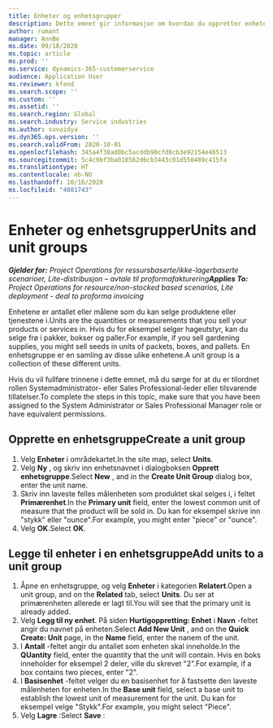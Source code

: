 ```yaml
---
title: Enheter og enhetsgrupper
description: Dette emnet gir informasjon om hvordan du oppretter enheter og enhetsgrupper i Dynamics 365 Project Operations.
author: rumant
manager: AnnBe
ms.date: 09/18/2020
ms.topic: article
ms.prod: ''
ms.service: dynamics-365-customerservice
audience: Application User
ms.reviewer: kfend
ms.search.scope: ''
ms.custom: ''
ms.assetid: ''
ms.search.region: Global
ms.search.industry: Service industries
ms.author: suvaidya
ms.dyn365.ops.version: ''
ms.search.validFrom: 2020-10-01
ms.openlocfilehash: 345a4f38ad0bc5acddb90cfd8cb3e92154e46513
ms.sourcegitcommit: 5c4c9bf3ba018562d6cb3443c01d550489c415fa
ms.translationtype: HT
ms.contentlocale: nb-NO
ms.lasthandoff: 10/16/2020
ms.locfileid: "4081743"
---
```

# <a name="units-and-unit-groups"></a><span data-ttu-id="4f2dc-103">Enheter og enhetsgrupper</span><span class="sxs-lookup"><span data-stu-id="4f2dc-103">Units and unit groups</span></span>

<span data-ttu-id="4f2dc-104">_**Gjelder for:** Project Operations for ressursbaserte/ikke-lagerbaserte scenarioer, Lite-distribusjon – avtale til proformafakturering_</span><span class="sxs-lookup"><span data-stu-id="4f2dc-104">_**Applies To:** Project Operations for resource/non-stocked based scenarios, Lite deployment - deal to proforma invoicing_</span></span>

<span data-ttu-id="4f2dc-105">Enhetene er antallet eller målene som du kan selge produktene eller tjenestene i.</span><span class="sxs-lookup"><span data-stu-id="4f2dc-105">Units are the quantities or measurements that you sell your products or services in.</span></span> <span data-ttu-id="4f2dc-106">Hvis du for eksempel selger hageutstyr, kan du selge frø i pakker, bokser og paller.</span><span class="sxs-lookup"><span data-stu-id="4f2dc-106">For example, if you sell gardening supplies, you might sell seeds in units of packets, boxes, and pallets.</span></span> <span data-ttu-id="4f2dc-107">En enhetsgruppe er en samling av disse ulike enhetene.</span><span class="sxs-lookup"><span data-stu-id="4f2dc-107">A unit group is a collection of these different units.</span></span>

<span data-ttu-id="4f2dc-108">Hvis du vil fullføre trinnene i dette emnet, må du sørge for at du er tilordnet rollen Systemadministrator- eller Sales Professional-leder eller tilsvarende tillatelser.</span><span class="sxs-lookup"><span data-stu-id="4f2dc-108">To complete the steps in this topic, make sure that you have been assigned to the System Administrator or Sales Professional Manager role or have equivalent permissions.</span></span>

## <a name="create-a-unit-group"></a><span data-ttu-id="4f2dc-109">Opprette en enhetsgruppe</span><span class="sxs-lookup"><span data-stu-id="4f2dc-109">Create a unit group</span></span>

1. <span data-ttu-id="4f2dc-110">Velg **Enheter** i områdekartet.</span><span class="sxs-lookup"><span data-stu-id="4f2dc-110">In the site map, select **Units**.</span></span>
2. <span data-ttu-id="4f2dc-111">Velg **Ny** , og skriv inn enhetsnavnet i dialogboksen **Opprett enhetsgruppe**.</span><span class="sxs-lookup"><span data-stu-id="4f2dc-111">Select **New** , and in the **Create Unit Group** dialog box, enter the unit name.</span></span>
3. <span data-ttu-id="4f2dc-112">Skriv inn laveste felles målenheten som produktet skal selges i, i feltet **Primærenhet**.</span><span class="sxs-lookup"><span data-stu-id="4f2dc-112">In the **Primary unit** field, enter the lowest common unit of measure that the product will be sold in.</span></span> <span data-ttu-id="4f2dc-113">Du kan for eksempel skrive inn "stykk" eller "ounce".</span><span class="sxs-lookup"><span data-stu-id="4f2dc-113">For example, you might enter "piece" or "ounce".</span></span>
4. <span data-ttu-id="4f2dc-114">Velg **OK**.</span><span class="sxs-lookup"><span data-stu-id="4f2dc-114">Select **OK**.</span></span>

## <a name="add-units-to-a-unit-group"></a><span data-ttu-id="4f2dc-115">Legge til enheter i en enhetsgruppe</span><span class="sxs-lookup"><span data-stu-id="4f2dc-115">Add units to a unit group</span></span>

1. <span data-ttu-id="4f2dc-116">Åpne en enhetsgruppe, og velg **Enheter** i kategorien **Relatert**.</span><span class="sxs-lookup"><span data-stu-id="4f2dc-116">Open a unit group, and on the **Related** tab, select **Units**.</span></span> <span data-ttu-id="4f2dc-117">Du ser at primærenheten allerede er lagt til.</span><span class="sxs-lookup"><span data-stu-id="4f2dc-117">You will see that the primary unit is already added.</span></span>
2. <span data-ttu-id="4f2dc-118">Velg **Legg til ny enhet**. På siden **Hurtigoppretting: Enhet** i **Navn** -feltet angir du navnet på enheten.</span><span class="sxs-lookup"><span data-stu-id="4f2dc-118">Select **Add New Unit** , and on the **Quick Create: Unit** page, in the **Name** field, enter the nanem of the unit.</span></span>
3. <span data-ttu-id="4f2dc-119">I **Antall** -feltet angir du antallet som enheten skal inneholde.</span><span class="sxs-lookup"><span data-stu-id="4f2dc-119">In the **QUantity** field, enter the quantity that the unit will contain.</span></span> <span data-ttu-id="4f2dc-120">Hvis en boks inneholder for eksempel 2 deler, ville du skrevet "2".</span><span class="sxs-lookup"><span data-stu-id="4f2dc-120">For example, if a box contains two pieces, enter "2".</span></span> 
4. <span data-ttu-id="4f2dc-121">I **Basisenhet** -feltet velger du en basisenhet for å fastsette den laveste målenheten for enheten.</span><span class="sxs-lookup"><span data-stu-id="4f2dc-121">In the **Base unit** field, select a base unit to establish the lowest unit of measurement for the unit.</span></span> <span data-ttu-id="4f2dc-122">Du kan for eksempel velge "Stykk".</span><span class="sxs-lookup"><span data-stu-id="4f2dc-122">For example, you might select "Piece".</span></span>
5. <span data-ttu-id="4f2dc-123">Velg **Lagre** :</span><span class="sxs-lookup"><span data-stu-id="4f2dc-123">Select **Save** :</span></span>
